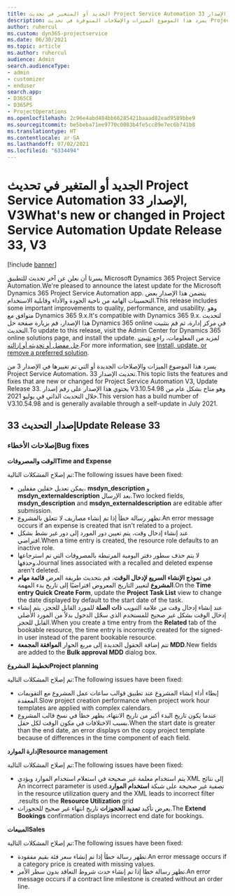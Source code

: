 ```yaml
---
title: الجديد أو المتغير في تحديث Project Service Automation الإصدار 33, V3
description: يسرد هذا الموضوع الميزات والإصلاحات المتوفرة في تحديث Project Service Automation، الإصدار 33, V3.
author: ruhercul
ms.custom: dyn365-projectservice
ms.date: 06/30/2021
ms.topic: article
ms.author: ruhercul
audience: Admin
search.audienceType:
- admin
- customizer
- enduser
search.app:
- D365CE
- D365PS
- ProjectOperations
ms.openlocfilehash: 2c96e4abd484bb66285421baaad82ead9589bbe9
ms.sourcegitcommit: be5beba71ee9770c0083b4fe5cc89e7ec6b741b8
ms.translationtype: HT
ms.contentlocale: ar-SA
ms.lasthandoff: 07/02/2021
ms.locfileid: "6334494"
---
```

# <a name="whats-new-or-changed-in-project-service-automation-update-release-33-v3"></a><span data-ttu-id="851fd-103">الجديد أو المتغير في تحديث Project Service Automation الإصدار 33, V3</span><span class="sxs-lookup"><span data-stu-id="851fd-103">What's new or changed in Project Service Automation Update Release 33, V3</span></span>

[!include [banner](../includes/psa-now-project-operations.md)]

<span data-ttu-id="851fd-104">يسرنا أن نعلن عن آخر تحديث للتطبيق Microsoft Dynamics 365 Project Service Automation.</span><span class="sxs-lookup"><span data-stu-id="851fd-104">We're pleased to announce the latest update for the Microsoft Dynamics 365 Project Service Automation app.</span></span> <span data-ttu-id="851fd-105">يتضمن هذا الإصدار بعض التحسينات الهامة من ناحية الجودة والأداء وقابلية الاستخدام.</span><span class="sxs-lookup"><span data-stu-id="851fd-105">This release includes some important improvements to quality, performance, and usability.</span></span> <span data-ttu-id="851fd-106">وهو متوافق مع Dynamics 365 9.x.</span><span class="sxs-lookup"><span data-stu-id="851fd-106">It's compatible with Dynamics 365 9.x.</span></span> <span data-ttu-id="851fd-107">لتحديث هذا الإصدار، قم بزيارة صفحة حل Dynamics 365 online في مركز إدارة، ثم قم بتثبيت التحديث.</span><span class="sxs-lookup"><span data-stu-id="851fd-107">To update to this release, visit the Admin Center for Dynamics 365 online solutions page, and install the update.</span></span> <span data-ttu-id="851fd-108">لمزيد من المعلومات، راجع [تثبيت حل مفضل أو تحديثه أو إزالته](/power-platform/admin/install-remove-preferred-solution).</span><span class="sxs-lookup"><span data-stu-id="851fd-108">For more information, see [Install, update, or remove a preferred solution](/power-platform/admin/install-remove-preferred-solution).</span></span>

<span data-ttu-id="851fd-109">يسرد هذا الموضوع الميزات والإصلاحات الجديدة أو التي تم تغييرها في الإصدار 3 من Project Service Automation، تحديث الإصدار 33.</span><span class="sxs-lookup"><span data-stu-id="851fd-109">This topic lists the features and fixes that are new or changed for Project Service Automation V3, Update Release 33.</span></span> <span data-ttu-id="851fd-110">يحتوي هذا الإصدار على رقم إصدار V3.10.54.98 وهو متاح بشكل عام من خلال التحديث الذاتي في يوليو 2021.</span><span class="sxs-lookup"><span data-stu-id="851fd-110">This version has a build number of V3.10.54.98 and is generally available through a self-update in July 2021.</span></span>

## <a name="update-release-33"></a><span data-ttu-id="851fd-111">إصدار التحديث 33</span><span class="sxs-lookup"><span data-stu-id="851fd-111">Update Release 33</span></span>

### <a name="bug-fixes"></a><span data-ttu-id="851fd-112">إصلاحات الأخطاء</span><span class="sxs-lookup"><span data-stu-id="851fd-112">Bug fixes</span></span>

<span data-ttu-id="851fd-113">**الوقت والمصروفات**</span><span class="sxs-lookup"><span data-stu-id="851fd-113">**Time and Expense**</span></span>

<span data-ttu-id="851fd-114">تم إصلاح المشكلات التالية:</span><span class="sxs-lookup"><span data-stu-id="851fd-114">The following issues have been fixed:</span></span>

- <span data-ttu-id="851fd-115">يمكن تعديل حقلين مقفلين، **msdyn_description** و **msdyn_externaldescription** بعد الإرسال.</span><span class="sxs-lookup"><span data-stu-id="851fd-115">Two locked fields, **msdyn_description** and **msdyn_externaldescription** are editable after submission.</span></span>
- <span data-ttu-id="851fd-116">تظهر رسالة خطأ إذا تم إنشاء مصاريف لا تتعلق بالمشروع.</span><span class="sxs-lookup"><span data-stu-id="851fd-116">An error message occurs if an expense is created that isn't related to a project.</span></span>
- <span data-ttu-id="851fd-117">عند إنشاء إدخال وقت، يتم تعيين دور المورد إلى دور غير نشط بشكل افتراضي.</span><span class="sxs-lookup"><span data-stu-id="851fd-117">When a time entry is created, the resource role defaults to an inactive role.</span></span>
- <span data-ttu-id="851fd-118">لا يتم حذف سطور دفتر اليومية المرتبطة بالمصروفات التي تم استرجاعها وحذفها.</span><span class="sxs-lookup"><span data-stu-id="851fd-118">Journal lines associated with a recalled and deleted expense aren't deleted.</span></span>
- <span data-ttu-id="851fd-119">في **نموذج الإنشاء السريع لإدخال الوقت**، قم بتحديث طريقة العرض **قائمة مهام المشروع** لتغيير التاريخ المعروض افتراضيًا إلى تاريخ بدء المهمة.</span><span class="sxs-lookup"><span data-stu-id="851fd-119">On the **Time entry Quick Create Form**, update the **Project Task List** view to change the date displayed by default to the start date of the task.</span></span>
- <span data-ttu-id="851fd-120">عند إنشاء إدخال وقت من علامة التبويب **ذات الصلة** للمورد القابل للحجز، يتم إنشاء إدخال الوقت بشكل غير صحيح للمستخدم الذي سجّل الدخول بدلاً من المورد الأصلي القابل للحجز.</span><span class="sxs-lookup"><span data-stu-id="851fd-120">When you create a time entry from the **Related** tab of the bookable resource, the time entry is incorrectly created for the signed-in user instead of the parent bookable resource.</span></span>
- <span data-ttu-id="851fd-121">تتم إضافة الحقول الجديدة إلى مربع الحوار **الموافقة المجمعة MDD**.</span><span class="sxs-lookup"><span data-stu-id="851fd-121">New fields are added to the **Bulk approval MDD** dialog box.</span></span>

<span data-ttu-id="851fd-122">**تخطيط المشروع**</span><span class="sxs-lookup"><span data-stu-id="851fd-122">**Project planning**</span></span>

<span data-ttu-id="851fd-123">تم إصلاح المشكلات التالية:</span><span class="sxs-lookup"><span data-stu-id="851fd-123">The following issues have been fixed:</span></span>
- <span data-ttu-id="851fd-124">إبطاء أداء إنشاء المشروع عند تطبيق قوالب ساعات عمل المشروع مع التقويمات المعقدة.</span><span class="sxs-lookup"><span data-stu-id="851fd-124">Slow project creation performance when project work hour templates are applied with complex calendars.</span></span>
- <span data-ttu-id="851fd-125">عندما يكون تاريخ البدء أكبر من تاريخ الانتهاء، يظهر خطأ في نسخ قالب المشروع بسبب الاختلافات في مكون الوقت لكل حقل.</span><span class="sxs-lookup"><span data-stu-id="851fd-125">When the start date is greater than the end date, an error displays on the copy project template because of differences in the time component of each field.</span></span>

<span data-ttu-id="851fd-126">**إدارة الموارد**</span><span class="sxs-lookup"><span data-stu-id="851fd-126">**Resource management**</span></span>

<span data-ttu-id="851fd-127">تم إصلاح المشكلات التالية:</span><span class="sxs-lookup"><span data-stu-id="851fd-127">The following issues have been fixed:</span></span>
- <span data-ttu-id="851fd-128">يتم استخدام معلمة غير صحيحة في استعلام استخدام الموارد ويؤدي XML إلى نتائج تصفية غير صحيحة على شبكة **‏‫استخدام الموارد**.</span><span class="sxs-lookup"><span data-stu-id="851fd-128">An incorrect parameter is used in the resource utilization query and the XML leads to incorrect filter results on the **Resource Utilization** grid.</span></span>
- <span data-ttu-id="851fd-129">يعرض تأكيد **تمديد الحجوزات** تاريخ انتهاء غير صحيح للحجوزات.</span><span class="sxs-lookup"><span data-stu-id="851fd-129">The **Extend Bookings** confirmation displays incorrect end date for bookings.</span></span>

<span data-ttu-id="851fd-130">**‏المبيعات**</span><span class="sxs-lookup"><span data-stu-id="851fd-130">**Sales**</span></span>

<span data-ttu-id="851fd-131">تم إصلاح المشكلات التالية:</span><span class="sxs-lookup"><span data-stu-id="851fd-131">The following issues have been fixed:</span></span>
- <span data-ttu-id="851fd-132">تظهر رسالة خطأ إذا تم إنشاء سعر فئة بقيم مفقودة.</span><span class="sxs-lookup"><span data-stu-id="851fd-132">An error message occurs if a category price is created with missing values.</span></span>
- <span data-ttu-id="851fd-133">تظهر رسالة خطأ إذا تم إنشاء حدث شروط التعاقد بدون سطر الأمر.</span><span class="sxs-lookup"><span data-stu-id="851fd-133">An error message occurs if a contract line milestone is created without an order line.</span></span>
